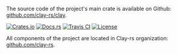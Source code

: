 The source code of the project's main crate is available on Github: [github.com/clay-rs/clay](https://github.com/clay-rs/clay).

[![Crates.io][crates_badge]][crates]
[![Docs.rs][docs_badge]][docs]
[![Travis CI][travis_badge]][travis]
[![License][license_badge]][license]

[crates_badge]: https://img.shields.io/crates/v/clay.svg
[docs_badge]: https://docs.rs/clay/badge.svg
[travis_badge]: https://api.travis-ci.org/clay-rs/clay.svg?branch=master
[license_badge]: https://img.shields.io/crates/l/clay.svg

[crates]: https://crates.io/crates/clay
[docs]: https://docs.rs/clay
[travis]: https://travis-ci.org/clay-rs/clay
[license]: /license

All components of the project are located in Clay-rs organization: [github.com/clay-rs](https://github.com/clay-rs).
